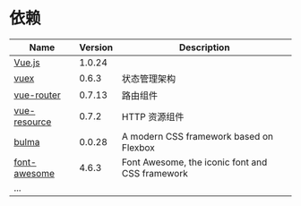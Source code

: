 # 依赖

| Name | Version | Description |  
| --- | --- | --- |  
| [Vue.js][] | 1.0.24 |  |  
| [vuex][] | 0.6.3 | 状态管理架构 |  
| [vue-router][] | 0.7.13 | 路由组件 |  
| [vue-resource][] | 0.7.2 | HTTP 资源组件 |  
| [bulma][] | 0.0.28 | A modern CSS framework based on Flexbox |  
| [font-awesome][] | 4.6.3 | Font Awesome, the iconic font and CSS framework |  
| ... |  |  |  


[vue.js]: http://vuejs.org.cn
[vuex]: https://github.com/vuejs/vuex
[vue-router]: https://github.com/vuejs/vue-router
[vue-resource]: https://github.com/vuejs/vue-resource
[bulma]: http://bulma.io
[font-awesome]: http://fontawesome.io/
